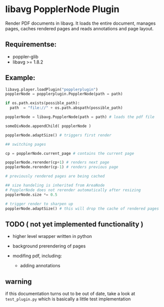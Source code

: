 # libavg PopplerNode Plugin

Render PDF documents in libavg.
It loads the entire document,
manages pages,
caches rendered pages and 
reads annotations and page layout.

## Requirementse:

-   poppler-glib
-   libavg >= 1.8.2


## Example:


```python
libavg.player.loadPlugin("popplerplugin")
popplerNode = popplerplugin.PopplerNode(path = path)

if os.path.exists(possible_path):
  path  = "file://" + os.path.abspath(possible_path)

popplerNode = libavg.PopplerNode(path = path) # loads the pdf file

someDivNode.appendChild( popplerNode )

popplerNode.adaptSize() # triggers first render

## switching pages

cp = popplerNode.current_page # contains the current page

popplerNode.rerender(cp+1) # renders next page
popplerNode.rerender(cp-1) # renders previous page

# previously rendered pages are being cached

## size handeling is inherited from AreaNode
# PopplerNode does not rerender automatically after resizing
popplerNode.size *= 0.5

# trigger render to sharpen up
popplerNode.adaptSize() # this will drop the cache of rendered pages


```

## TODO ( not yet implemented functionality )

-   higher level wrapper written in python
*   background prerendering of pages 
-   modifing pdf, including:

    -   adding annotations

## warning

if this documentation turns out to be out of date, take a look at `test_plugin.py` which is basically a little test implementation

